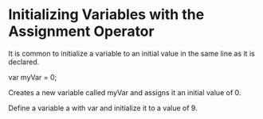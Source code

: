 # Initializing Variables with the Assignment Operator
It is common to initialize a variable to an initial value in the same line as it is declared.

var myVar = 0;

Creates a new variable called myVar and assigns it an initial value of 0.

Define a variable a with var and initialize it to a value of 9.
